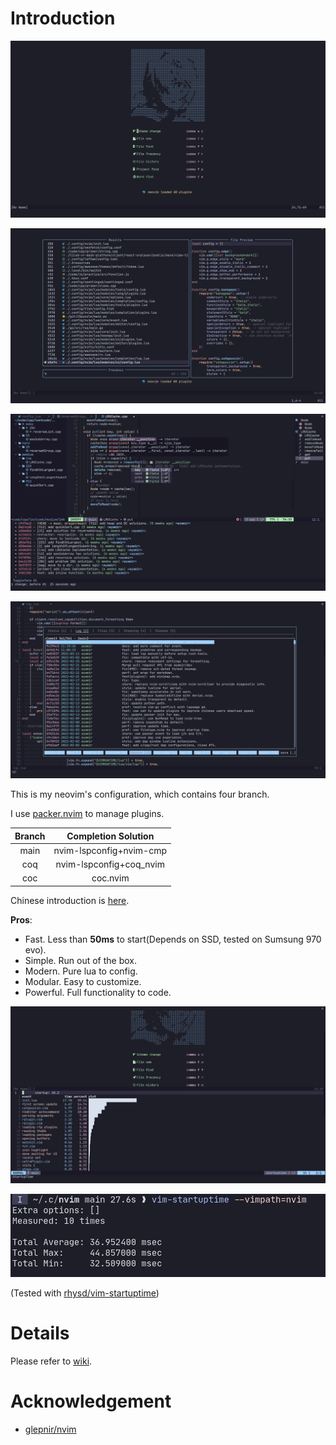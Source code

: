 # Introduction

![Dashboard](https://raw.githubusercontent.com/ayamir/blog-imgs/main/dashboard.png)

![Telescope](https://raw.githubusercontent.com/ayamir/blog-imgs/main/telescope.png)

![Coding](https://raw.githubusercontent.com/ayamir/blog-imgs/main/coding.png)

![Gitui](https://raw.githubusercontent.com/ayamir/blog-imgs/main/gitui.png)

This is my neovim's configuration, which contains four branch.

I use [packer.nvim](https://github.com/wbthomason/packer.nvim) to manage plugins.

| Branch |   Completion Solution   |
| :----: | :---------------------: |
|  main  | nvim-lspconfig+nvim-cmp |
|  coq   | nvim-lspconfig+coq_nvim |
|  coc   |        coc.nvim         |

Chinese introduction is [here](https://zhuanlan.zhihu.com/p/382092667).

**Pros**:

- Fast. Less than **50ms** to start(Depends on SSD, tested on Sumsung 970 evo).
- Simple. Run out of the box.
- Modern. Pure lua to config.
- Modular. Easy to customize.
- Powerful. Full functionality to code.

![startup time](https://raw.githubusercontent.com/ayamir/blog-imgs/main/startuptime.png)

![vim-startuptime](https://raw.githubusercontent.com/ayamir/blog-imgs/main/vimstartup.png)

(Tested with [rhysd/vim-startuptime](https://github.com/rhysd/vim-startuptime))

# Details

Please refer to [wiki](https://github.com/ayamir/nvimdots/wiki).

# Acknowledgement

- [glepnir/nvim](https://github.com/glepnir/nvim)
